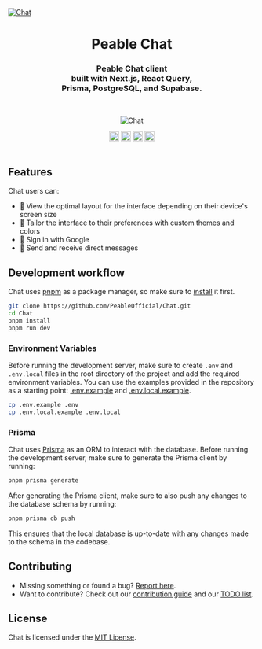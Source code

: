 <a href="https://Chat.earth/" target="_blank" rel="noopener">
  <picture>
    <source media="(prefers-color-scheme: dark)" srcset="" />
    <img alt="Chat" src="" />
  </picture>
</a>

<div align="center">
  <h1>Peable Chat</h1>
  <h3>Peable Chat client<br />built with Next.js, React Query,<br /> Prisma, PostgreSQL, and Supabase.</h3>
  
  <br />
  <figure>
    <img src="https://raw.githubusercontent.com/PeableOfficial/Chat/main/public/ChatBanner.png" alt="Chat" />
  </figure>
</div>

<div align="center">
  <img src="https://img.shields.io/github/stars/PeableOfficial/Chat?style=flat" height="20">
  <img src="https://img.shields.io/github/commit-activity/m/PeableOfficial/Chat" height="20">
  <img src="https://img.shields.io/github/deployments/PeableOfficial/Chat/Production?label=vercel&logo=vercel&logoColor=white" height="20">
  <a href="https://twitter.com/PeableOfficial?ref_src=twsrc%5Etfw" target="_blank"><img src="https://img.shields.io/twitter/follow/PeableOfficial?style=social" height="20"></a>
</div>

<br />

## Features

Chat users can:

- 📱 View the optimal layout for the interface depending on their device's screen size
- 🎨 Tailor the interface to their preferences with custom themes and colors
- 🔑 Sign in with Google
- 📩 Send and receive direct messages

## Development workflow

Chat uses [pnpm](https://pnpm.io/) as a package manager, so make sure to [install](https://pnpm.io/installation) it first.

```bash
git clone https://github.com/PeableOfficial/Chat.git
cd Chat
pnpm install
pnpm run dev
```

### Environment Variables

Before running the development server, make sure to create `.env` and `.env.local` files in the root directory of the project and add the required environment variables. You can use the examples provided in the repository as a starting point: [.env.example](https://github.com/PeableOfficial/Chat/blob/main/.env.axample) and [.env.local.example](https://github.com/PeableOfficial/Chat/blob/main/.env.local.example).

```bash
cp .env.example .env
cp .env.local.example .env.local
```

### Prisma

Chat uses [Prisma](https://www.prisma.io/) as an ORM to interact with the database. Before running the development server, make sure to generate the Prisma client by running:

```bash
pnpm prisma generate
```

After generating the Prisma client, make sure to also push any changes to the database schema by running:

```bash
pnpm prisma db push
```

This ensures that the local database is up-to-date with any changes made to the schema in the codebase.

## Contributing

- Missing something or found a bug? [Report here](https://github.com/PeableOfficial/Chat/issues).
- Want to contribute? Check out our [contribution guide](https://github.com/PeableOfficial/Chat/blob/main/CONTRIBUTING.md) and our [TODO list](https://github.com/PeableOfficial/Chat/blob/main/TODO.md).

## License

Chat is licensed under the [MIT License](https://github.com/PeableOfficial/Chat/blob/main/LICENSE.md).
